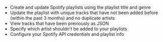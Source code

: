 * Create and update Spotify playlists using the playlist title and genre
* Update the playlist with unique tracks that have not been added before (within the past 3 months) and no duplicate artists
* View tracks that have been previously as JSON
* Specify which artist shouldn't be added to your playlists
* Configure your Spotify API credentials and playlist info

